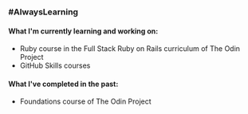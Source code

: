 ### #AlwaysLearning

#### What I'm currently learning and working on:
- Ruby course in the Full Stack Ruby on Rails curriculum of The Odin Project
- GitHub Skills courses

#### What I've completed in the past:
- Foundations course of The Odin Project
